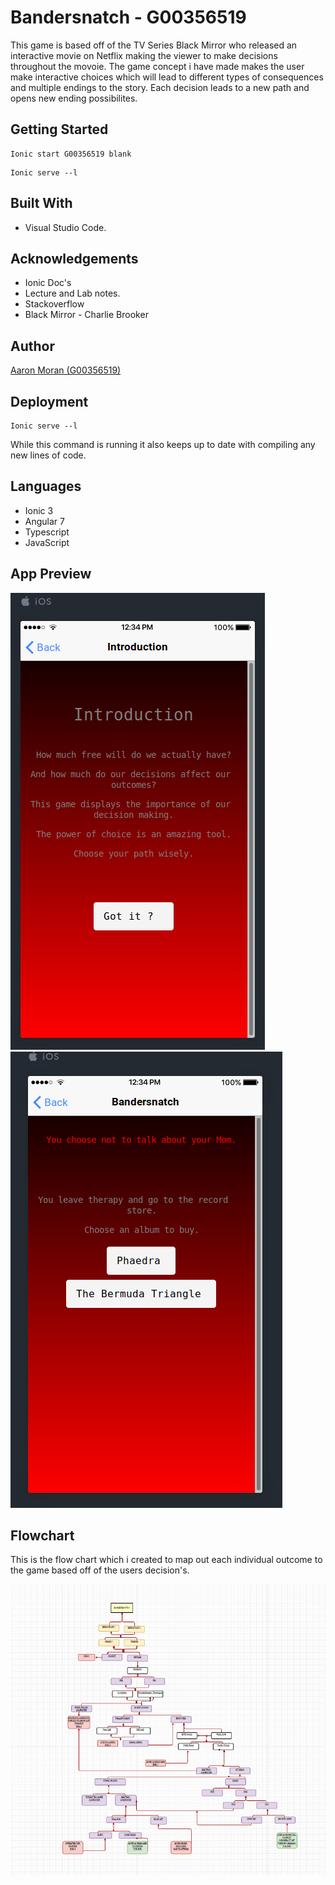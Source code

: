 # Bandersnatch - G00356519
This game is based off of the TV Series Black Mirror who released an interactive movie on Netflix making the viewer to make decisions throughout the movoie. The game concept i have made makes the user make interactive choices which will lead to different types of consequences and multiple endings to the story. Each decision leads to a new path and opens new ending possibilites. 

## Getting Started

```
Ionic start G00356519 blank
```

```
Ionic serve --l
```



## Built With
* Visual Studio Code.

## Acknowledgements
* Ionic Doc's
* Lecture and Lab notes.
* Stackoverflow
* Black Mirror - Charlie Brooker 

## Author 
[Aaron Moran (G00356519)](https://github.com/Moran98)

## Deployment 
```
Ionic serve --l
```
While this command is running it also keeps up to date with compiling any new lines of code.

## Languages
* Ionic 3
* Angular 7
* Typescript
* JavaScript

## App Preview
![Screenshot](https://github.com/Moran98/Bandersnatch/blob/master/resources/screenshots/app2.png)![Screenshot](https://github.com/Moran98/Bandersnatch/blob/master/resources/screenshots/app1.png)

## Flowchart
This is the flow chart which i created to map out each individual outcome to the game based off of the users decision's.

![Screenshot](https://github.com/Moran98/Bandersnatch/blob/master/resources/screenshots/flowhcart.png)



